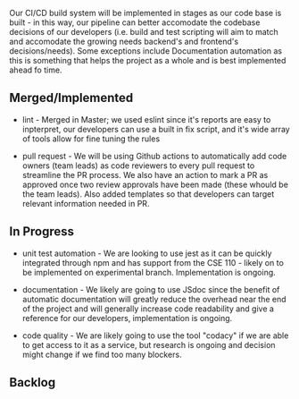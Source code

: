 Our CI/CD build system will be implemented in stages as our code base is built - in this way, our pipeline can better accomodate the codebase decisions of our developers (i.e. build and test scripting will aim to match and accomodate the growing needs backend's and frontend's decisions/needs). Some exceptions include Documentation automation as this is something that helps the project as a whole and is best implemented ahead fo time.

## Merged/Implemented
- lint - Merged in Master; we used eslint since it's reports are easy to inpterpret, our developers can use a built in fix script, and it's wide array of tools allow for fine tuning the rules

- pull request - We will be using Github actions to automatically add code owners (team leads) as code reviewers to every pull request to streamline the PR process. We also have an action to mark a PR as approved once two review approvals have been made (these whould be the team leads). Also added templates so that developers can target relevant information needed in PR.

## In Progress
- unit test automation - We are looking to use jest as it can be quickly integrated through npm and has support from the CSE 110 - likely on to be implemented on experimental branch. Implementation is ongoing.

- documentation - We likely are going to use JSdoc since the benefit of automatic documentation will greatly reduce the overhead near the end of the project and will generally increase code readability and give a reference for our developers, implementation is ongoing.

- code quality - We are likely going to use the tool "codacy" if we are able to get access to it as a service, but research is ongoing and decision might change if we find too many blockers.

## Backlog  

